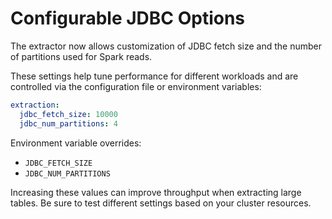 # Configurable JDBC Options

The extractor now allows customization of JDBC fetch size and the number of partitions used for Spark reads.

These settings help tune performance for different workloads and are controlled via the configuration file or environment variables:

```yaml
extraction:
  jdbc_fetch_size: 10000
  jdbc_num_partitions: 4
```

Environment variable overrides:

- `JDBC_FETCH_SIZE`
- `JDBC_NUM_PARTITIONS`

Increasing these values can improve throughput when extracting large tables. Be sure to test different settings based on your cluster resources.
